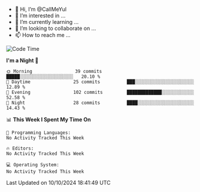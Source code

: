 - 👋 Hi, I’m @CallMeYul
- 👀 I’m interested in ...
- 🌱 I’m currently learning ...
- 💞️ I’m looking to collaborate on ...
- 📫 How to reach me ...

<!---
CallMeYul/CallMeYul is a ✨ special ✨ repository because its `README.md` (this file) appears on your GitHub profile.
You can click the Preview link to take a look at your changes.
--->

<!--START_SECTION:waka-->
![Code Time](http://img.shields.io/badge/Code%20Time-43%20hrs%207%20mins-blue)

**I'm a Night 🦉** 

```text
🌞 Morning                39 commits          █████░░░░░░░░░░░░░░░░░░░░   20.10 % 
🌆 Daytime                25 commits          ███░░░░░░░░░░░░░░░░░░░░░░   12.89 % 
🌃 Evening                102 commits         █████████████░░░░░░░░░░░░   52.58 % 
🌙 Night                  28 commits          ████░░░░░░░░░░░░░░░░░░░░░   14.43 % 
```


📊 **This Week I Spent My Time On** 

```text
💬 Programming Languages: 
No Activity Tracked This Week

🔥 Editors: 
No Activity Tracked This Week

💻 Operating System: 
No Activity Tracked This Week
```


 Last Updated on 10/10/2024 18:41:49 UTC
<!--END_SECTION:waka-->
